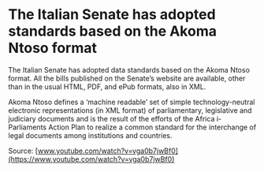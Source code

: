 # The Italian Senate has adopted standards based on the Akoma Ntoso format

The Italian Senate has adopted data standards based on the Akoma Ntoso format. All the bills published on the Senate’s website are available, other than in the usual HTML, PDF, and ePub formats, also in XML.

Akoma Ntoso defines a ‘machine readable’ set of simple technology-neutral electronic representations (in XML format) of parliamentary, legislative and judiciary documents and is the result of the efforts of the Africa i-Parliaments Action Plan to realize a common standard for the interchange of legal documents among institutions and countries.

Source: [www.youtube.com/watch?v=vga0b7jwBf0](https://www.youtube.com/watch?v=vga0b7jwBf0)
